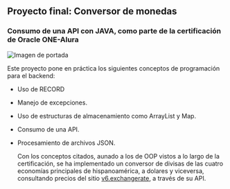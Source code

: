## Proyecto final: Conversor de monedas
### Consumo de una API con JAVA, como parte de la certificación de Oracle ONE-Alura
![Imagen de portada](https://i.pinimg.com/736x/34/7e/bb/347ebbaa704d42a2326bb1312efd7932.jpg)

Este proyecto pone en práctica los siguientes conceptos de programación para el backend:
* Uso de RECORD
* Manejo de excepciones.
* Uso de estructuras de almacenamiento como ArrayList y Map.
* Consumo de una API.
* Procesamiento de archivos JSON.

  Con los conceptos citados, aunado a los de OOP vistos a lo largo de la certificación, se ha implementado un conversor de divisas de las cuatro economías principales
  de hispanoamérica, a dolares y viceversa, consultando precios del sitio [v6.exchangerate](https://v6.exchangerate-api.com/v6/), a través de su API.
